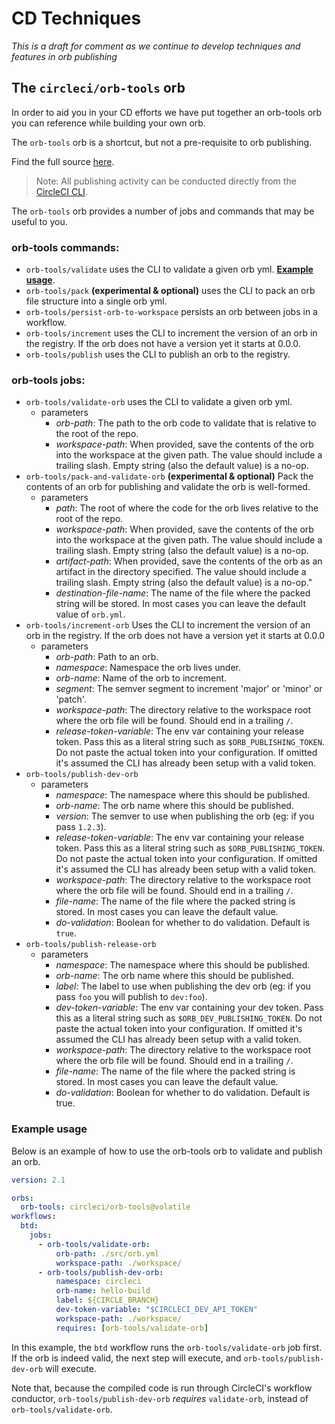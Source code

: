 # CD Techniques

_This is a draft for comment as we continue to develop techniques and features in orb publishing_

## The `circleci/orb-tools` orb

In order to aid you in your CD efforts we have put together an orb-tools orb you can
reference while building your own orb.

The `orb-tools` orb is a shortcut, but not a pre-requisite to orb publishing. 

[comment]: # (TODO [for docs team]: the link below should point to the registry docs once that is live)

Find the full source [here](https://github.com/CircleCI-Public/circleci-orbs/blob/master/src/orb-tools/orb.yml).

> Note: All publishing activity can be conducted directly from the [CircleCI CLI](https://github.com/CircleCI-Public/circleci-cli).

The `orb-tools` orb provides a number of jobs and commands that may be useful to you.

### orb-tools commands:
- `orb-tools/validate` uses the CLI to validate a given orb yml. **[Example usage](#example-usage)**.
- `orb-tools/pack` **(experimental & optional)** uses the CLI to pack an orb file structure into a single orb yml.
- `orb-tools/persist-orb-to-workspace` persists an orb between jobs in a workflow.
- `orb-tools/increment` uses the CLI to increment the version of an orb in the registry. If the orb does not have a version yet it starts at 0.0.0.
- `orb-tools/publish` uses the CLI to publish an orb to the registry.

### orb-tools jobs:
- `orb-tools/validate-orb` uses the CLI to validate a given orb yml.
  - parameters
    - _orb-path_: The path to the orb code to validate that is relative to the root of the repo.
    - _workspace-path_: When provided, save the contents of the orb into the workspace at the given path. The value should include a trailing slash.  Empty string (also the default value) is a no-op.
- `orb-tools/pack-and-validate-orb` **(experimental & optional)** Pack the contents of an orb for publishing and validate the orb is well-formed.
  - parameters
    - _path_: The root of where the code for the orb lives relative to the root of the repo.
    - _workspace-path_: When provided, save the contents of the orb into the workspace at the given path. The value should include a trailing slash.  Empty string (also the default value) is a no-op.
    - _artifact-path_: When provided, save the contents of the orb as an artifact in the directory specified. The value should include a trailing slash.  Empty string (also the default value) is a no-op."
    - _destination-file-name_: The name of the file where the packed string will be stored.  In most cases you can leave the default value of `orb.yml`.
- `orb-tools/increment-orb` Uses the CLI to increment the version of an orb in the registry. If the orb does not have a version yet it starts at 0.0.0
  - parameters
    - _orb-path_: Path to an orb.
    - _namespace_: Namespace the orb lives under.
    - _orb-name_: Name of the orb to increment.
    - _segment_: The semver segment to increment 'major' or 'minor' or 'patch'.
    - _workspace-path_: The directory relative to the workspace root where the orb file will be found. Should end in a trailing `/`.
    - _release-token-variable_: The env var containing your release token. Pass this as a literal string such as `$ORB_PUBLISHING_TOKEN`. Do not paste the actual token into your configuration. If omitted it's assumed the CLI has already been setup with a valid token.
- `orb-tools/publish-dev-orb`
  - parameters
    - _namespace_: The namespace where this should be published.
    - _orb-name_: The orb name where this should be published.
    - _version_: The semver to use when publishing the orb (eg: if you pass `1.2.3`).
    - _release-token-variable_: The env var containing your release token. Pass this as a literal string such as `$ORB_PUBLISHING_TOKEN`. Do not paste the actual token into your configuration. If omitted it's assumed the CLI has already been setup with a valid token.
    - _workspace-path_: The directory relative to the workspace root where the orb file will be found. Should end in a trailing `/`.
    - _file-name_: The name of the file where the packed string is stored. In most cases you can leave the default value.
    - _do-validation_: Boolean for whether to do validation. Default is `true`.
- `orb-tools/publish-release-orb`
  - parameters
    - _namespace_: The namespace where this should be published.
    - _orb-name_: The orb name where this should be published.
    - _label_: The label to use when publishing the dev orb (eg: if you pass `foo` you will publish to `dev:foo`).
    - _dev-token-variable_: The env var containing your dev token. Pass this as a literal string such as `$ORB_DEV_PUBLISHING_TOKEN`. Do not paste the actual token into your configuration. If omitted it's assumed the CLI has already been setup with a valid token.
    - _workspace-path_: The directory relative to the workspace root where the orb file will be found. Should end in a trailing `/`.
    - _file-name_: The name of the file where the packed string is stored. In most cases you can leave the default value.
    - _do-validation_: Boolean for whether to do validation. Default is true.

### Example usage

Below is an example of how to use the orb-tools orb to validate and publish an orb.

```yaml
version: 2.1

orbs:
  orb-tools: circleci/orb-tools@volatile
workflows:
  btd:
    jobs:
      - orb-tools/validate-orb:
          orb-path: ./src/orb.yml
          workspace-path: ./workspace/
      - orb-tools/publish-dev-orb:
          namespace: circleci
          orb-name: hello-build
          label: ${CIRCLE_BRANCH}
          dev-token-variable: "$CIRCLECI_DEV_API_TOKEN"
          workspace-path: ./workspace/
          requires: [orb-tools/validate-orb]
```
In this example, the `btd` workflow runs the `orb-tools/validate-orb` job first. If the orb is indeed valid, the next step will execute, and `orb-tools/publish-dev-orb` will execute.

Note that, because the compiled code is run through CircleCI's workflow conductor, `orb-tools/publish-dev-orb` _requires_ `validate-orb`, instead of `orb-tools/validate-orb`.
